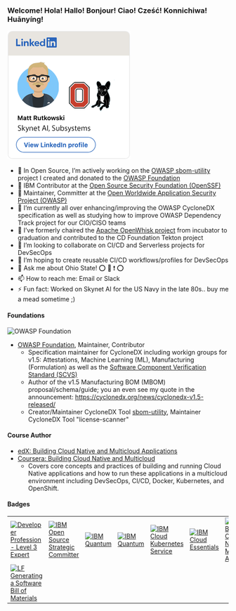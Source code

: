 ### Welcome! Hola! Hallo! Bonjour! Ciao! Cześć! Konnichiwa! Huānyíng!

<!--
**mrutkows/mrutkows** is a ✨ _special_ ✨ repository because its `README.md` (this file) appears on your GitHub profile.

<div class="badge-base LI-profile-badge" data-locale="en_US" data-size="medium" data-theme="light" data-type="VERTICAL" data-vanity="matt-rutkowski-b5545b5" data-version="v1"><a class="badge-base__link LI-simple-link" href="https://www.linkedin.com/in/matt-rutkowski-b5545b5?trk=profile-badge">Matt Rutkowski</a></div>
-->


[![](./images/matt-linked-in-profile-card-comic-small2.png)](https://www.linkedin.com/in/matt-rutkowski-b5545b5?trk=profile-badge)

- 🔭 In Open Source, I’m actively working on the [OWASP sbom-utility](https://github.com/CycloneDX/sbom-utility#resource) project I created and donated to the [OWASP Foundation]()
- :wrench: IBM Contributor at the [Open Source Security Foundation (OpenSSF)](https://openssf.org/)
- :wrench: Maintainer, Committer at the [Open Worldwide Application Security Project (OWASP)](https://owasp.org/)
- 🌱 I’m currently all over enhancing/improving the OWASP CycloneDX specification as well as studying how to improve OWASP Dependency Track project for our CIO/CISO teams
- :older_man: I’ve formerly chaired the [Apache OpenWhisk project](https://github.com/apache?q=openwhisk) from incubator to graduation and contributed to the CD Foundation Tekton project
- 👯 I’m looking to collaborate on CI/CD and Serverless projects for DevSecOps
- 🤔 I’m hoping to create reusable CI/CD workflows/profiles for DevSecOps
- 💬 Ask me about Ohio State! :o: :raised_hands: :heavy_exclamation_mark: :o:
- 📫 How to reach me: Email or Slack
- ⚡ Fun fact: Worked on Skynet AI for the US Navy in the late 80s.. buy me a mead sometime ;)

#### Foundations

<img width="200" height="70" src="https://owasp.org/assets/images/logo.png" alt="OWASP Foundation">

- [OWASP Foundation](https://owasp.org/), Maintainer, Contributor
   - Specification maintainer for CycloneDX including workign groups for v1.5: Attestations, Machine Learning (ML), Manufacturing (Formulation) as well as the [Software Component Verification Standard (SCVS)](https://owasp.org/www-project-software-component-verification-standard/)
   - Author of the v1.5 Manufacturing BOM (MBOM) proposal/schema/guide; you an even see my quote in the announcement: https://cyclonedx.org/news/cyclonedx-v1.5-released/
   - Creator/Maintainer CycloneDX Tool [sbom-utility](https://github.com/CycloneDX/sbom-utility), Maintainer CycloneDX Tool "license-scanner"
 
#### Course Author

- [edX: Building Cloud Native and Multicloud Applications](https://www.edx.org/course/building-cloud-native-and-multicloud-applications)
- [Coursera: Building Cloud Native and Multicloud](https://www.coursera.org/learn/ibm-building-cloud-native-and-multicloud)
  - Covers core concepts and practices of building and running Cloud Native applications and how to run these applications in a multicloud environment including DevSecOps, CI/CD, Docker, Kubernetes, and OpenShift.

#### Badges

<table border="0" style="border: none;">
  <tr>
    <!-- IBM Dev. Expert -->
    <td>
      <a href="https://www.credly.com/badges/0605e78e-7bf6-4749-bef8-897720d39296/public_url">
        <img width="100" height="100" src="https://images.credly.com/size/680x680/images/7bf5867d-ea16-4d9f-9a6d-3d9011082c4a/Developer-Expert1.png" alt="Developer Profession - Level 3 Expert">
      </a>
    </td>
    <!-- IBM OSS Strategic Committer -->
    <td>
      <a href="https://www.credly.com/badges/789ad4d4-dbd5-4ef6-afaa-63e240e5cc79/public_url">
        <img width="100" height="100" src="https://images.credly.com/size/680x680/images/b6df1cbb-2ade-464c-9924-7ffb3fec3f6c/Open-Source-Strategic-Committer.png" alt="IBM Open Source Strategic Committer">
      </a>
    </td>
    <!-- IBM Quantum -->
    <td>
      <a href="https://www.credly.com/badges/83a1e3c5-be13-433f-a10f-228e16efc278/public_url">
        <img width="100" height="100" src="https://images.credly.com/size/680x680/images/18cfda79-63fc-4a6d-a96c-2ffc9887cd3c/IBM-Quantum-Conversations.png" alt="IBM Quantum">
      </a>
    </td>
    <!-- IBM Agile -->
    <td>
      <a href="https://www.credly.com/badges/016affb4-f998-487e-bc2f-ca52b6583a03/public_url">
        <img width="100" height="100" src="https://images.credly.com/size/680x680/images/a972f054-be07-4845-85c7-95c8d11852f5/IBM-Agile-Explorer.png" alt="IBM Quantum">
      </a>
    </td>
    <!-- IBM IKS -->
    <td>
      <a href="https://www.credly.com/badges/18cbbfe8-0370-4e21-a6cc-e33aace3096b/public_url">
        <img width="100" height="100" src="https://images.credly.com/size/220x220/images/c0fb61c5-3b28-4536-8723-c6b7f486302c/Cloud_Kubernetes_Service.png" alt="IBM Cloud Kubernetes Service">
      </a>
    </td>
    <!-- IBM Cloud Essentials -->
    <td>
      <a href="https://www.credly.com/badges/9aa02602-0eec-45f4-aa10-7da442660f0a/public_url">
        <img width="100" height="100" src="https://images.credly.com/size/680x680/images/92e96a17-8498-4007-9731-9971b5a24571/IBM_Cloud_Essentials_-_Knowledge_Badge.png" alt="IBM Cloud Essentials">
      </a>
    </td>
    <!-- IBM Cloud Native & MultiCloud -->
    <td>
      <a href="https://www.credly.com/badges/e892400c-d35e-41b5-972f-4fef5e39e096/public_url">
        <img width="100" height="100" src="https://images.credly.com/size/680x680/images/60cc2ff2-e79e-441b-9d9c-4d6fedf81193/Building_Cloud-Native_and_Multicloud_Apps.png" alt="IBM Building Cloud Native & Multicloud Applications">
      </a>
    </td>
  </tr>
      <!-- LF SBOM Gen. -->
    <td>
      <a href="https://www.credly.com/badges/a3fa0b61-2fa9-4375-9f35-dd91fb775811/public_url">
        <img width="100" height="100" src="https://images.credly.com/size/220x220/images/2d98ff25-a749-49f8-9a9a-720ed8c98f6c/Training_Badges_Master_osbestpractices.png" alt="LF Generating a Software Bill of Materials">
      </a>
    </td>
</table>  
